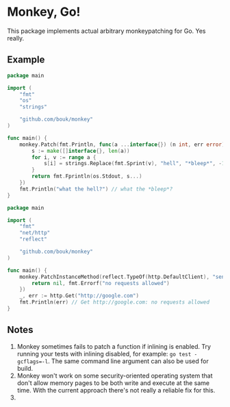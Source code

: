 # Monkey, Go!

This package implements actual arbitrary monkeypatching for Go. Yes really.

## Example

```go
package main

import (
	"fmt"
	"os"
	"strings"

	"github.com/bouk/monkey"
)

func main() {
	monkey.Patch(fmt.Println, func(a ...interface{}) (n int, err error) {
		s := make([]interface{}, len(a))
		for i, v := range a {
			s[i] = strings.Replace(fmt.Sprint(v), "hell", "*bleep*", -1)
		}
		return fmt.Fprintln(os.Stdout, s...)
	})
	fmt.Println("what the hell?") // what the *bleep*?
}
```

```go
package main

import (
	"fmt"
	"net/http"
	"reflect"

	"github.com/bouk/monkey"
)

func main() {
	monkey.PatchInstanceMethod(reflect.TypeOf(http.DefaultClient), "send", func(_ *http.Client, _ *http.Request) (*http.Response, error) {
		return nil, fmt.Errorf("no requests allowed")
	})
	_, err := http.Get("http://google.com")
	fmt.Println(err) // Get http://google.com: no requests allowed 
}
```

## Notes

1. Monkey sometimes fails to patch a function if inlining is enabled. Try running your tests with inlining disabled, for example: `go test -gcflags=-l`. The same command line argument can also be used for build.
2. Monkey won't work on some security-oriented operating system that don't allow memory pages to be both write and execute at the same time. With the current approach there's not really a reliable fix for this.
3. 
